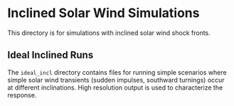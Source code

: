 # Inclined Solar Wind Simulations

This directory is for simulations with inclined solar wind shock fronts.

## Ideal Inclined Runs
The `ideal_incl` directory contains files for running simple scenarios where simple solar wind transients (sudden impulses, southward turnings) occur at different inclinations. High resolution output is used to characterize the response.